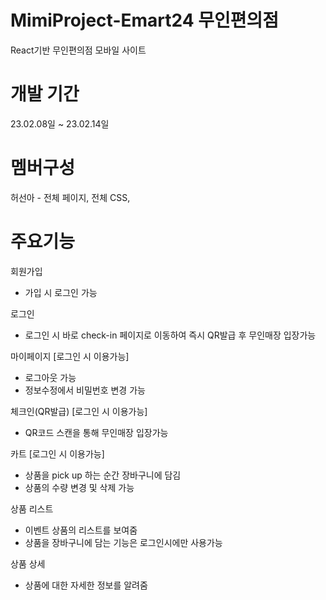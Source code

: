 # MimiProject-Emart24 무인편의점

React기반 무인편의점 모바일 사이트




# 개발 기간
23.02.08일 ~ 23.02.14일


# 멤버구성
허선아 - 전체 페이지, 전체 CSS, 

# 주요기능
회원가입
- 가입 시 로그인 가능

로그인
- 로그인 시 바로 check-in 페이지로 이동하여 즉시 QR발급 후 무인매장 입장가능

마이페이지 [로그인 시 이용가능]
 - 로그아웃 가능
 - 정보수정에서 비밀번호 변경 가능

체크인(QR발급) [로그인 시 이용가능]
- QR코드 스캔을 통해 무인매장 입장가능

카트 [로그인 시 이용가능]
 - 상품을 pick up 하는 순간 장바구니에 담김
 - 상품의 수량 변경 및 삭제 가능

상품 리스트
- 이벤트 상품의 리스트를 보여줌
- 상품을 장바구니에 담는 기능은 로그인시에만 사용가능

상품 상세
- 상품에 대한 자세한 정보를 알려줌
